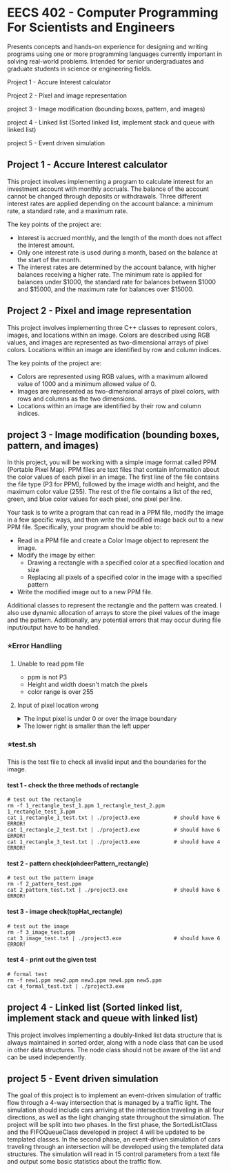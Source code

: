# EECS 402 - Computer Programming For Scientists and Engineers

Presents concepts and hands-on experience for designing and writing programs using one or more programming languages currently important in solving real-world problems. Intended for senior undergraduates and graduate students in science or engineering fields.

Project 1 - Accure Interest calculator

Project 2 - Pixel and image representation

project 3 - Image modification (bounding boxes, pattern, and images)

project 4 - Linked list (Sorted linked list, implement stack and queue with linked list)

project 5 - Event driven simulation

## Project 1 - Accure Interest calculator
This project involves implementing a program to calculate interest for an investment account with monthly accruals. The balance of the account cannot be changed through deposits or withdrawals. Three different interest rates are applied depending on the account balance: a minimum rate, a standard rate, and a maximum rate.

The key points of the project are:
* Interest is accrued monthly, and the length of the month does not affect the interest amount.
* Only one interest rate is used during a month, based on the balance at the start of the month.
* The interest rates are determined by the account balance, with higher balances receiving a higher rate. The minimum rate is applied for balances under $1000, the standard rate for balances between $1000 and $15000, and the maximum rate for balances over $15000.

## Project 2 - Pixel and image representation
This project involves implementing three C++ classes to represent colors, images, and locations within an image. Colors are described using RGB values, and images are represented as two-dimensional arrays of pixel colors. Locations within an image are identified by row and column indices.

The key points of the project are:
* Colors are represented using RGB values, with a maximum allowed value of 1000 and a minimum allowed value of 0.
* Images are represented as two-dimensional arrays of pixel colors, with rows and columns as the two dimensions.
* Locations within an image are identified by their row and column indices.

## project 3 - Image modification (bounding boxes, pattern, and images)
In this project, you will be working with a simple image format called PPM (Portable Pixel Map). PPM files are text files that contain information about the color values of each pixel in an image. The first line of the file contains the file type (P3 for PPM), followed by the image width and height, and the maximum color value (255). The rest of the file contains a list of the red, green, and blue color values for each pixel, one pixel per line.

Your task is to write a program that can read in a PPM file, modify the image in a few specific ways, and then write the modified image back out to a new PPM file. Specifically, your program should be able to:

* Read in a PPM file and create a Color Image object to represent the image.
* Modify the image by either:
  * Drawing a rectangle with a specified color at a specified location and size
  * Replacing all pixels of a specified color in the image with a specified pattern
* Write the modified image out to a new PPM file.

Additional classes to represent the rectangle and the pattern was created. I also use dynamic allocation of arrays to store the pixel values of the image and the pattern. Additionally, any potential errors that may occur during file input/output have to be handled.

### :star:Error Handling
1. Unable to read ppm file
    - ppm is not P3
    - Height and width doesn't match the pixels
    - color range is over 255
    
2. Input of pixel location wrong
    <details>
    <summary>The input pixel is under 0 or over the image boundary</summary>
    In this case, (449, 599) is valid and (450, 600) is invalid
    </details>
    
    <details>
    <summary>The lower right is smaller than the left upper</summary>
    upper left(10, 10) and lower right(8, 8) -> cause ERROR!
    </details>
       


### :star:test.sh
This is the test file to check all invalid input and the boundaries for the image. 

#### test 1 - check the three methods of rectangle
    # test out the rectangle
    rm -f 1_rectangle_test_1.ppm 1_rectangle_test_2.ppm 1_rectangle_test_3.ppm
    cat 1_rectangle_1_test.txt | ./project3.exe           # should have 6 ERROR!
    cat 1_rectangle_2_test.txt | ./project3.exe           # should have 6 ERROR!
    cat 1_rectangle_3_test.txt | ./project3.exe           # should have 4 ERROR!
#### test 2 - pattern check(ohdeerPattern_rectangle)
    # test out the pattern image
    rm -f 2_pattern_test.ppm
    cat 2_pattern_test.txt | ./project3.exe               # should have 6 ERROR!
#### test 3 - image check(topHat_rectangle)
    # test out the image
    rm -f 3_image_test.ppm
    cat 3_image_test.txt | ./project3.exe                 # should have 6 ERROR!
#### test 4 - print out the given test
    # formal test
    rm -f new1.ppm new2.ppm new3.ppm new4.ppm new5.ppm
    cat 4_formal_test.txt | ./project3.exe

  
## project 4 - Linked list (Sorted linked list, implement stack and queue with linked list)
This project involves implementing a doubly-linked list data structure that is always maintained in sorted order, along with a node class that can be used in other data structures. The node class should not be aware of the list and can be used independently.

## project 5 - Event driven simulation
The goal of this project is to implement an event-driven simulation of traffic flow through a 4-way intersection that is managed by a traffic light. The simulation should include cars arriving at the intersection traveling in all four directions, as well as the light changing state throughout the simulation. The project will be split into two phases. In the first phase, the SortedListClass and the FIFOQueueClass developed in project 4 will be updated to be templated classes. In the second phase, an event-driven simulation of cars traveling through an intersection will be developed using the templated data structures. The simulation will read in 15 control parameters from a text file and output some basic statistics about the traffic flow.

